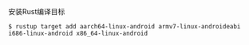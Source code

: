 
安装Rust编译目标
```shell
$ rustup target add aarch64-linux-android armv7-linux-androideabi i686-linux-android x86_64-linux-android
```
